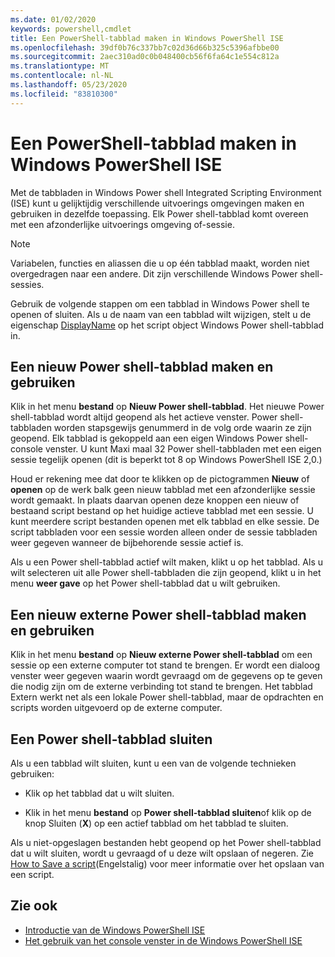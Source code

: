 ```yaml
---
ms.date: 01/02/2020
keywords: powershell,cmdlet
title: Een PowerShell-tabblad maken in Windows PowerShell ISE
ms.openlocfilehash: 39df0b76c337bb7c02d36d66b325c5396afbbe00
ms.sourcegitcommit: 2aec310ad0c0b048400cb56f6fa64c1e554c812a
ms.translationtype: MT
ms.contentlocale: nl-NL
ms.lasthandoff: 05/23/2020
ms.locfileid: "83810300"
---
```

# <a name="how-to-create-a-powershell-tab-in-windows-powershell-ise"></a>Een PowerShell-tabblad maken in Windows PowerShell ISE

Met de tabbladen in Windows Power shell Integrated Scripting Environment (ISE) kunt u gelijktijdig verschillende uitvoerings omgevingen maken en gebruiken in dezelfde toepassing. Elk Power shell-tabblad komt overeen met een afzonderlijke uitvoerings omgeving of-sessie.

> [!NOTE]
> Variabelen, functies en aliassen die u op één tabblad maakt, worden niet overgedragen naar een andere. Dit zijn verschillende Windows Power shell-sessies.

Gebruik de volgende stappen om een tabblad in Windows Power shell te openen of sluiten. Als u de naam van een tabblad wilt wijzigen, stelt u de eigenschap [DisplayName](object-model/The-PowerShellTab-Object.md#displayname) op het script object Windows Power shell-tabblad in.

## <a name="to-create-and-use-a-new-powershell-tab"></a>Een nieuw Power shell-tabblad maken en gebruiken

Klik in het menu **bestand** op **Nieuw Power shell-tabblad**. Het nieuwe Power shell-tabblad wordt altijd geopend als het actieve venster. Power shell-tabbladen worden stapsgewijs genummerd in de volg orde waarin ze zijn geopend. Elk tabblad is gekoppeld aan een eigen Windows Power shell-console venster. U kunt Maxi maal 32 Power shell-tabbladen met een eigen sessie tegelijk openen (dit is beperkt tot 8 op Windows PowerShell ISE 2,0.)

Houd er rekening mee dat door te klikken op de pictogrammen **Nieuw** of **openen** op de werk balk geen nieuw tabblad met een afzonderlijke sessie wordt gemaakt. In plaats daarvan openen deze knoppen een nieuw of bestaand script bestand op het huidige actieve tabblad met een sessie. U kunt meerdere script bestanden openen met elk tabblad en elke sessie. De script tabbladen voor een sessie worden alleen onder de sessie tabbladen weer gegeven wanneer de bijbehorende sessie actief is.

Als u een Power shell-tabblad actief wilt maken, klikt u op het tabblad. Als u wilt selecteren uit alle Power shell-tabbladen die zijn geopend, klikt u in het menu **weer gave** op het Power shell-tabblad dat u wilt gebruiken.

## <a name="to-create-and-use-a-new-remote-powershell-tab"></a>Een nieuw externe Power shell-tabblad maken en gebruiken

Klik in het menu **bestand** op **Nieuw externe Power shell-tabblad** om een sessie op een externe computer tot stand te brengen. Er wordt een dialoog venster weer gegeven waarin wordt gevraagd om de gegevens op te geven die nodig zijn om de externe verbinding tot stand te brengen. Het tabblad Extern werkt net als een lokale Power shell-tabblad, maar de opdrachten en scripts worden uitgevoerd op de externe computer.

## <a name="to-close-a-powershell-tab"></a>Een Power shell-tabblad sluiten

Als u een tabblad wilt sluiten, kunt u een van de volgende technieken gebruiken:

- Klik op het tabblad dat u wilt sluiten.

- Klik in het menu **bestand** op **Power shell-tabblad sluiten**of klik op de knop Sluiten (**X**) op een actief tabblad om het tabblad te sluiten.

Als u niet-opgeslagen bestanden hebt geopend op het Power shell-tabblad dat u wilt sluiten, wordt u gevraagd of u deze wilt opslaan of negeren. Zie [How to Save a script](How-to-Write-and-Run-Scripts-in-the-Windows-PowerShell-ISE.md#how-to-save-a-script)(Engelstalig) voor meer informatie over het opslaan van een script.

## <a name="see-also"></a>Zie ook

- [Introductie van de Windows PowerShell ISE](Introducing-the-Windows-PowerShell-ISE.md)
- [Het gebruik van het console venster in de Windows PowerShell ISE](How-to-Use-the-Console-Pane-in-the-Windows-PowerShell-ISE.md)
